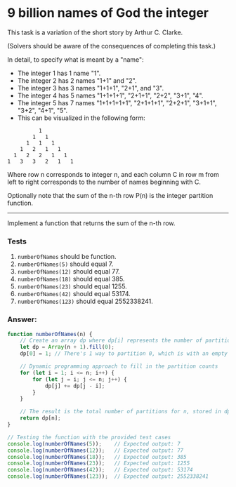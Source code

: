 # 9 billion names of God the integer

This task is a variation of the short story by Arthur C. Clarke.

(Solvers should be aware of the consequences of completing this task.)

In detail, to specify what is meant by a "name":

- The integer 1 has 1 name "1".
- The integer 2 has 2 names "1+1" and "2".
- The integer 3 has 3 names "1+1+1", "2+1", and "3".
- The integer 4 has 5 names "1+1+1+1", "2+1+1", "2+2", "3+1", "4".
- The integer 5 has 7 names "1+1+1+1+1", "2+1+1+1", "2+2+1", "3+1+1", "3+2", "4+1", "5".
- This can be visualized in the following form:
```
          1
        1   1
      1   1   1
    1   2   1   1
  1   2   2   1   1
1   3   3   2   1   1
```
Where row  n corresponds to integer  n, and each column  C in row  m from left to right corresponds to the number of names beginning with  C.

Optionally note that the sum of the  n-th row  P(n) is the integer partition function.

---

Implement a function that returns the sum of the  n-th row.

### Tests

1. `numberOfNames` should be function.
2. `numberOfNames(5)` should equal 7.
3. `numberOfNames(12)` should equal 77.
4. `numberOfNames(18)` should equal 385.
5. `numberOfNames(23)` should equal 1255.
6. `numberOfNames(42)` should equal 53174.
7. `numberOfNames(123)` should equal 2552338241.

### Answer:

```javascript
function numberOfNames(n) {
    // Create an array dp where dp[i] represents the number of partitions for integer i
    let dp = Array(n + 1).fill(0);
    dp[0] = 1; // There's 1 way to partition 0, which is with an empty set

    // Dynamic programming approach to fill in the partition counts
    for (let i = 1; i <= n; i++) {
        for (let j = i; j <= n; j++) {
            dp[j] += dp[j - i];
        }
    }

    // The result is the total number of partitions for n, stored in dp[n]
    return dp[n];
}

// Testing the function with the provided test cases
console.log(numberOfNames(5));    // Expected output: 7
console.log(numberOfNames(12));   // Expected output: 77
console.log(numberOfNames(18));   // Expected output: 385
console.log(numberOfNames(23));   // Expected output: 1255
console.log(numberOfNames(42));   // Expected output: 53174
console.log(numberOfNames(123));  // Expected output: 2552338241

```